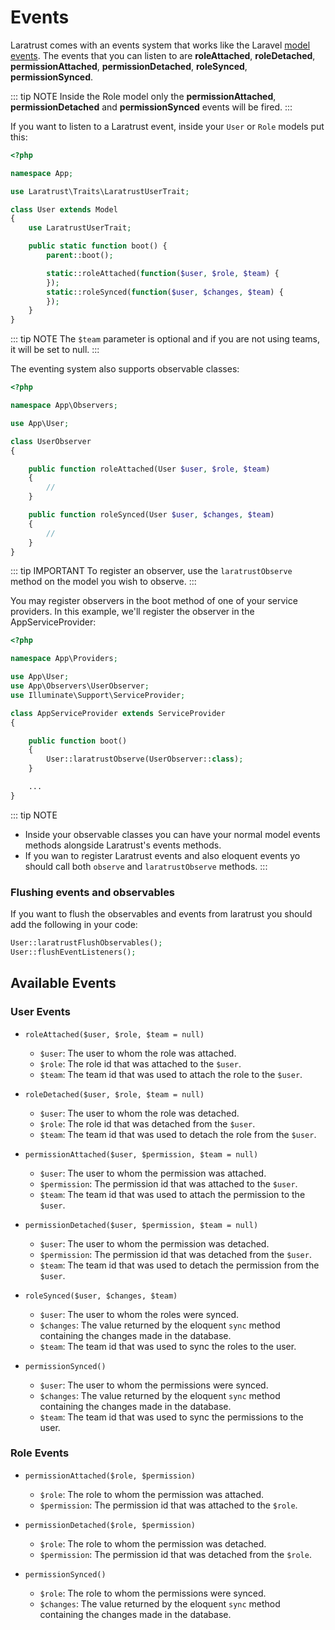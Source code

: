 # Events

Laratrust comes with an events system that works like the Laravel [model events](https://laravel.com/docs/eloquent#events). The events that you can listen to are **roleAttached**, **roleDetached**, **permissionAttached**, **permissionDetached**, **roleSynced**, **permissionSynced**.

::: tip NOTE
Inside the Role model only the **permissionAttached**, **permissionDetached** and **permissionSynced** events will be fired.
:::

If you want to listen to a Laratrust event, inside your `User` or `Role` models put this:

```php
<?php

namespace App;

use Laratrust\Traits\LaratrustUserTrait;

class User extends Model
{
    use LaratrustUserTrait;

    public static function boot() {
        parent::boot();

        static::roleAttached(function($user, $role, $team) {
        });
        static::roleSynced(function($user, $changes, $team) {
        });
    }
}
```

::: tip NOTE
The `$team` parameter is optional and if you are not using teams, it will be set to null.
:::

The eventing system also supports observable classes:

```php
<?php

namespace App\Observers;

use App\User;

class UserObserver
{

    public function roleAttached(User $user, $role, $team)
    {
        //
    }

    public function roleSynced(User $user, $changes, $team)
    {
        //
    }
}
```

::: tip IMPORTANT
To register an observer, use the `laratrustObserve` method on the model you wish to observe.
:::

You may register observers in the boot method of one of your service providers. In this example, we'll register the observer in the AppServiceProvider:

```php
<?php

namespace App\Providers;

use App\User;
use App\Observers\UserObserver;
use Illuminate\Support\ServiceProvider;

class AppServiceProvider extends ServiceProvider
{

    public function boot()
    {
        User::laratrustObserve(UserObserver::class);
    }

    ...
}
```

::: tip NOTE
- Inside your observable classes you can have your normal model events methods alongside Laratrust's events methods.
- If you wan to register Laratrust events and also eloquent events yo should call both `observe` and `laratrustObserve` methods.
:::

### Flushing events and observables

If you want to flush the observables and events from laratrust you should add the following in your code:

```php
User::laratrustFlushObservables();
User::flushEventListeners();
```

## Available Events


### User Events

- `roleAttached($user, $role, $team = null)`
    - `$user`: The user to whom the role was attached.
    - `$role`: The role id that was attached to the `$user`.
    - `$team`: The team id that was used to attach the role to the `$user`.

- `roleDetached($user, $role, $team = null)`
    - `$user`: The user to whom the role was detached.
    - `$role`: The role id that was detached from the `$user`.
    - `$team`: The team id that was used to detach the role from the `$user`.

- `permissionAttached($user, $permission, $team = null)`
    - `$user`: The user to whom the permission was attached.
    - `$permission`: The permission id that was attached to the `$user`.
    - `$team`: The team id that was used to attach the permission to the `$user`.

- `permissionDetached($user, $permission, $team = null)`
    - `$user`: The user to whom the permission was detached.
    - `$permission`: The permission id that was detached from the `$user`.
    - `$team`: The team id that was used to detach the permission from the `$user`.

- `roleSynced($user, $changes, $team)`
    - `$user`: The user to whom the roles were synced.
    - `$changes`: The value returned by the eloquent `sync` method containing the changes made in the database.
    - `$team`: The team id that was used to sync the roles to the user.

- `permissionSynced()`
    - `$user`: The user to whom the permissions were synced.
    - `$changes`: The value returned by the eloquent `sync` method containing the changes made in the database.
    - `$team`: The team id that was used to sync the permissions to the user.

### Role Events

- `permissionAttached($role, $permission)`
    - `$role`: The role to whom the permission was attached.
    - `$permission`: The permission id that was attached to the `$role`.

- `permissionDetached($role, $permission)`
    - `$role`: The role to whom the permission was detached.
    - `$permission`: The permission id that was detached from the `$role`.

- `permissionSynced()`
    - `$role`: The role to whom the permissions were synced.
    - `$changes`: The value returned by the eloquent `sync` method containing the changes made in the database.

